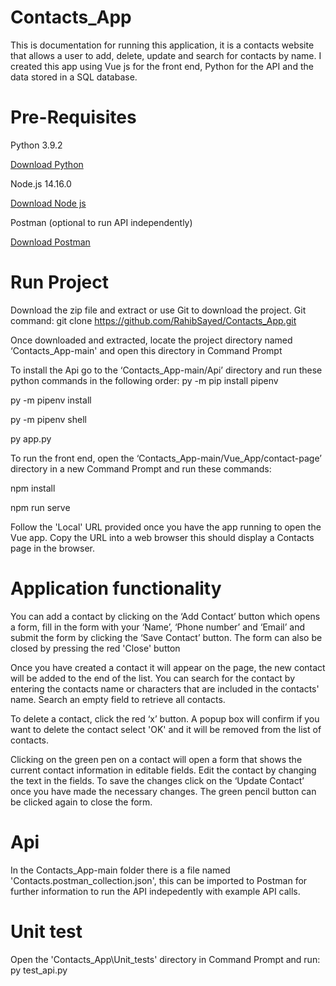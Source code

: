 # Contacts_App
 This is documentation for running this application, it is a contacts website that allows a user to add, delete, update and search for contacts by name. I created this app using Vue js for the front end, Python for the API and the data stored in a SQL database.

# Pre-Requisites
 Python 3.9.2 

 <a href='https://python.org/downloads'>Download Python</a> 

 Node.js 14.16.0 

 <a href='https://nodejs.org/en/download'>Download Node js</a>
 
 Postman (optional to run API independently)
 
  <a href='https://www.postman.com/downloads/'>Download Postman</a>
 
 # Run Project
 Download the zip file and extract or use Git to download the project.
 Git command:
 git clone https://github.com/RahibSayed/Contacts_App.git

 Once downloaded and extracted, locate the project directory named ‘Contacts_App-main' and open this directory in Command Prompt 

 To install the Api go to the ‘Contacts_App-main/Api’ directory and run these python commands in the following order:
 py -m pip install pipenv 

 py -m pipenv install 

 py -m pipenv shell 

 py app.py
 
 To run the front end, open the ‘Contacts_App-main/Vue_App/contact-page’ directory in a new Command Prompt and run these commands: 

 npm install 

 npm run serve 

 Follow the 'Local' URL  provided once you have the app running to open the Vue app. Copy the URL into a web browser this should display a Contacts page in the browser.
 # Application functionality
 You can add a contact by clicking on the ‘Add Contact’ button which opens a form, fill in the form with your ‘Name’, ‘Phone number’ and ‘Email’ and submit the form by clicking  the ‘Save Contact’ button. The form can also be closed by pressing the red 'Close' button 

 Once you have created a contact it will appear on the page, the new contact will be added to the end of the list. You can search for the contact by entering the contacts name or characters that are included in the contacts' name. Search an empty field to retrieve all contacts.

 To delete a contact, click the red ‘x’ button. A popup box will confirm if you want to delete the contact select 'OK' and it will be removed from the list of contacts. 

 Clicking on the green pen on a contact will open a form that shows the current contact information in editable fields. Edit the contact by changing the text in the fields. To save the changes click on the ‘Update Contact’ once you have made the necessary changes. The green pencil button can be clicked again to close the form.
 
 # Api 
 In the Contacts_App-main folder there is a file named 'Contacts.postman_collection.json', this can be imported to Postman for further information to run the API indepedently with example API calls.
 
 # Unit test
 Open the 'Contacts_App\Unit_tests' directory in Command Prompt and run:
 py test_api.py
 
